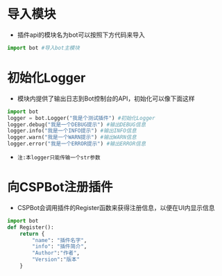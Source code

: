 # 导入模块
- 插件api的模块名为bot可以按照下方代码来导入
```python
import bot #导入bot主模块
```

# 初始化Logger
- 模块内提供了输出日志到Bot控制台的API，初始化可以像下面这样
```python
import bot
logger = bot.Logger("我是个测试插件") #初始化Logger
logger.debug("我是一个DEBUG提示") #输出DEBUG信息
logger.info("我是一个INFO提示") #输出INFO信息
logger.warn("我是一个WARN提示") #输出WARN信息
logger.error("我是一个ERROR提示") #输出ERROR信息
```
- `注:本logger只能传输一个str参数`

# 向CSPBot注册插件
- CSPBot会调用插件的Register函数来获得注册信息，以便在UI内显示信息
```python
import bot
def Register():
    return {
        "name": "插件名字",
        "info": "插件简介",
        "Author":"作者",
        "Version":"版本"
    }
```